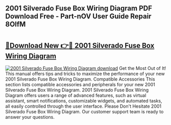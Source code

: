 ## 2001 Silverado Fuse Box Wiring Diagram PDF Download Free - Part-nOV User Guide Repair 8OIfM

# <h2><a href="http://dfqw2iv.blite.top/?on=2001+Silverado+Fuse+Box+Wiring+Diagram">🔗Download New 👉🔴 2001 Silverado Fuse Box Wiring Diagram</a></h2>

[![2001 Silverado Fuse Box Wiring Diagram download](https://i.imgur.com/lujVjoI.png)](http://dfqw2iv.blite.top/?on=2001+Silverado+Fuse+Box+Wiring+Diagram)
Get the Most Out of It! This manual offers tips and tricks to maximize the performance of your new 2001 Silverado Fuse Box Wiring Diagram. Compatible Accessories This section lists compatible accessories and peripherals for your new 2001 Silverado Fuse Box Wiring Diagram. 2001 Silverado Fuse Box Wiring Diagram offers users a range of advanced features, such as virtual assistant, smart notifications, customizable widgets, and automated tasks, all easily controlled through the user interface. Please Don't Hesitate 2001 Silverado Fuse Box Wiring Diagram. Our customer support team is ready to answer your questions.
